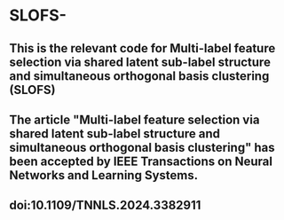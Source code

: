 # SLOFS-
## This is the relevant code for Multi-label feature selection via shared latent sub-label structure and simultaneous orthogonal basis clustering (SLOFS)

## The article "Multi-label feature selection via shared latent sub-label structure and simultaneous orthogonal basis clustering" has been accepted by IEEE Transactions on Neural Networks and Learning Systems.
## doi:10.1109/TNNLS.2024.3382911
